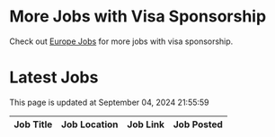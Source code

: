 # More Jobs with Visa Sponsorship

Check out [Europe Jobs](https://github.com/sureshparimi/europejobs#latest-jobs) for more jobs with visa sponsorship.

# Latest Jobs

This page is updated at September 04, 2024 21:55:59

| Job Title | Job Location | Job Link | Job Posted |
| --- | --- | --- | --- |
